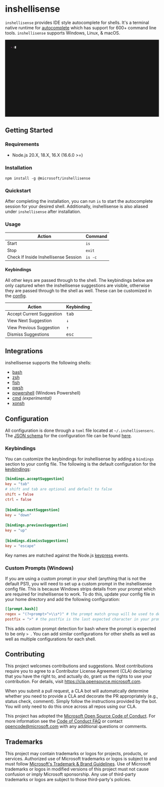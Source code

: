 # inshellisense

`inshellisense` provides IDE style autocomplete for shells. It's a terminal native runtime for [autocomplete](https://github.com/withfig/autocomplete) which has support for 600+ command line tools. `inshellisense` supports Windows, Linux, & macOS.

<p align="center"><img alt="demo of inshellisense working" src="/docs/demo.gif"/></p>

## Getting Started

### Requirements

- Node.js 20.X, 18.X, 16.X (16.6.0 >=)

### Installation

```shell
npm install -g @microsoft/inshellisense
```

### Quickstart

After completing the installation, you can run `is` to start the autocomplete session for your desired shell. Additionally, inshellisense is also aliased under `inshellisense` after installation.

### Usage

| Action                                | Command |
| ------------------------------------- | ------- |
| Start                                 | `is`    |
| Stop                                  | `exit`  |
| Check If Inside Inshellisense Session | `is -c` |

#### Keybindings

All other keys are passed through to the shell. The keybindings below are only captured when the inshellisense suggestions are visible, otherwise they are passed through to the shell as well. These can be customized in the [config](#configuration).

| Action                    | Keybinding     |
| ------------------------- | -------------- |
| Accept Current Suggestion | <kbd>tab</kbd> |
| View Next Suggestion      | <kbd>↓</kbd>   |
| View Previous Suggestion  | <kbd>↑</kbd>   |
| Dismiss Suggestions       | <kbd>esc</kbd> |

## Integrations

inshellisense supports the following shells:

- [bash](https://www.gnu.org/software/bash/)
- [zsh](https://www.zsh.org/)
- [fish](https://github.com/fish-shell/fish-shell)
- [pwsh](https://github.com/PowerShell/PowerShell)
- [powershell](https://learn.microsoft.com/en-us/powershell/scripting/windows-powershell/starting-windows-powershell) (Windows Powershell)
- [cmd](https://learn.microsoft.com/en-us/windows-server/administration/windows-commands/cmd) _(experimental)_
- [xonsh](https://xon.sh/)

## Configuration

All configuration is done through a `toml` file located at `~/.inshellisenserc`. The [JSON schema](https://json-schema.org/) for the configuration file can be found [here](https://github.com/microsoft/inshellisense/blob/main/src/utils/config.ts).

### Keybindings

You can customize the keybindings for inshellisense by adding a `bindings` section to your config file. The following is the default configuration for the [keybindings](#keybindings):

```toml
[bindings.acceptSuggestion]
key = "tab"
# shift and tab are optional and default to false
shift = false
ctrl = false

[bindings.nextSuggestion]
key = "down"

[bindings.previousSuggestion]
key = "up"

[bindings.dismissSuggestions]
key = "escape"
```

Key names are matched against the Node.js [keypress](https://nodejs.org/api/readline.html#readlineemitkeypresseventsstream-interface) events.

### Custom Prompts (Windows)

If you are using a custom prompt in your shell (anything that is not the default PS1), you will need to set up a custom prompt in the inshellisense config file. This is because Windows strips details from your prompt which are required for inshellisense to work. To do this, update your config file in your home directory and add the following configuration:

```toml
[[prompt.bash]]
regex = "(?<prompt>^>\\s*)" # the prompt match group will be used to detect the prompt
postfix = ">" # the postfix is the last expected character in your prompt
```

This adds custom prompt detection for bash where the prompt is expected to be only `> `. You can add similar configurations for other shells as well as well as multiple configurations for each shell.

## Contributing

This project welcomes contributions and suggestions. Most contributions require you to agree to a
Contributor License Agreement (CLA) declaring that you have the right to, and actually do, grant us
the rights to use your contribution. For details, visit https://cla.opensource.microsoft.com.

When you submit a pull request, a CLA bot will automatically determine whether you need to provide
a CLA and decorate the PR appropriately (e.g., status check, comment). Simply follow the instructions
provided by the bot. You will only need to do this once across all repos using our CLA.

This project has adopted the [Microsoft Open Source Code of Conduct](https://opensource.microsoft.com/codeofconduct/).
For more information see the [Code of Conduct FAQ](https://opensource.microsoft.com/codeofconduct/faq/) or
contact [opencode@microsoft.com](mailto:opencode@microsoft.com) with any additional questions or comments.

## Trademarks

This project may contain trademarks or logos for projects, products, or services. Authorized use of Microsoft
trademarks or logos is subject to and must follow
[Microsoft's Trademark & Brand Guidelines](https://www.microsoft.com/en-us/legal/intellectualproperty/trademarks/usage/general).
Use of Microsoft trademarks or logos in modified versions of this project must not cause confusion or imply Microsoft sponsorship.
Any use of third-party trademarks or logos are subject to those third-party's policies.
